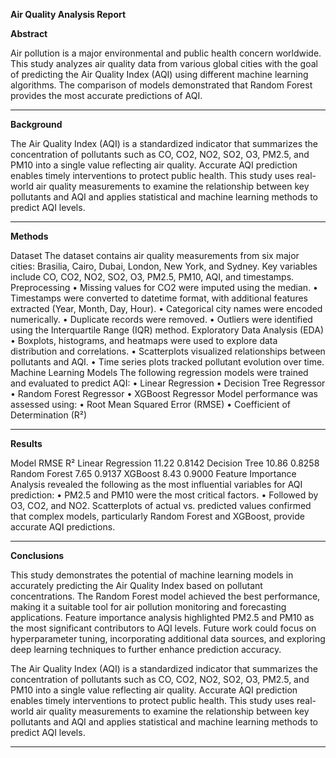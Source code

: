 ****Air Quality Analysis Report****



**Abstract**

Air pollution is a major environmental and public health concern worldwide. This study analyzes air quality data from various global cities with the goal of predicting the Air Quality Index (AQI) using different machine learning algorithms. The comparison of models demonstrated that Random Forest provides the most accurate predictions of AQI.
________________________________________
**Background**

The Air Quality Index (AQI) is a standardized indicator that summarizes the concentration of pollutants such as CO, CO2, NO2, SO2, O3, PM2.5, and PM10 into a single value reflecting air quality. Accurate AQI prediction enables timely interventions to protect public health. This study uses real-world air quality measurements to examine the relationship between key pollutants and AQI and applies statistical and machine learning methods to predict AQI levels.
________________________________________
**Methods**

Dataset
The dataset contains air quality measurements from six major cities: Brasilia, Cairo, Dubai, London, New York, and Sydney. Key variables include CO, CO2, NO2, SO2, O3, PM2.5, PM10, AQI, and timestamps.
Preprocessing
•	Missing values for CO2 were imputed using the median.
•	Timestamps were converted to datetime format, with additional features extracted (Year, Month, Day, Hour).
•	Categorical city names were encoded numerically.
•	Duplicate records were removed.
•	Outliers were identified using the Interquartile Range (IQR) method.
Exploratory Data Analysis (EDA)
•	Boxplots, histograms, and heatmaps were used to explore data distribution and correlations.
•	Scatterplots visualized relationships between pollutants and AQI.
•	Time series plots tracked pollutant evolution over time.
Machine Learning Models
The following regression models were trained and evaluated to predict AQI:
•	Linear Regression
•	Decision Tree Regressor
•	Random Forest Regressor
•	XGBoost Regressor
Model performance was assessed using:
•	Root Mean Squared Error (RMSE)
•	Coefficient of Determination (R²)
________________________________________
**Results**

Model	RMSE	R²
Linear Regression	11.22	0.8142
Decision Tree	10.86	0.8258
Random Forest	7.65	0.9137
XGBoost	8.43	0.9000
Feature Importance Analysis revealed the following as the most influential variables for AQI prediction:
•	PM2.5 and PM10 were the most critical factors.
•	Followed by O3, CO2, and NO2.
Scatterplots of actual vs. predicted values confirmed that complex models, particularly Random Forest and XGBoost, provide accurate AQI predictions.
________________________________________
**Conclusions**

This study demonstrates the potential of machine learning models in accurately predicting the Air Quality Index based on pollutant concentrations. The Random Forest model achieved the best performance, making it a suitable tool for air pollution monitoring and forecasting applications. Feature importance analysis highlighted PM2.5 and PM10 as the most significant contributors to AQI levels. Future work could focus on hyperparameter tuning, incorporating additional data sources, and exploring deep learning techniques to further enhance prediction accuracy.

The Air Quality Index (AQI) is a standardized indicator that summarizes the concentration of pollutants such as CO, CO2, NO2, SO2, O3, PM2.5, and PM10 into a single value reflecting air quality. Accurate AQI prediction enables timely interventions to protect public health. This study uses real-world air quality measurements to examine the relationship between key pollutants and AQI and applies statistical and machine learning methods to predict AQI levels.
________________________________________

